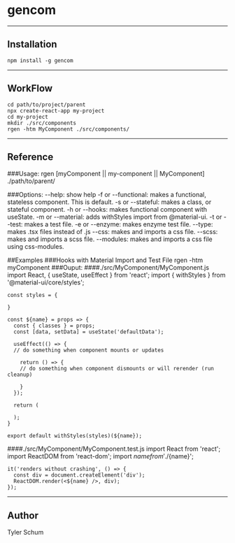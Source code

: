 # gencom

----
## Installation
    npm install -g gencom

----
## WorkFlow
    cd path/to/project/parent
    npx create-react-app my-project
    cd my-project
    mkdir ./src/components
    rgen -htm MyComponent ./src/components/

----
## Reference
###Usage:
    rgen [myComponent || my-component || MyComponent] ./path/to/parent/

###Options:
    --help: show help
    -f or --functional: makes a functional, stateless component. This is default.
    -s or --stateful: makes a class, or stateful component.
    -h or --hooks: makes functional component with useState.
    -m or --material: adds withStyles import from @material-ui.
    -t or --test: makes a test file.
    -e or --enzyme: makes enzyme test file.
    --type: makes .tsx files instead of .js
    --css: makes and imports a css file.
    --scss: makes and imports a scss file.
    --modules: makes and imports a css file using css-modules.

##Examples
###Hooks with Material Import and Test File
    rgen -htm myComponent
###Ouput:
####./src/MyComponent/MyComponent.js
    import React, { useState, useEffect } from 'react';
    import { withStyles } from '@material-ui/core/styles';

    const styles = {

    }

    const ${name} = props => {
      const { classes } = props;
      const [data, setData] = useState('defaultData');

      useEffect(() => {
      // do something when component mounts or updates

        return () => {
        // do something when component dismounts or will rerender (run cleanup)

        }
      });

      return (

      );
    }

    export default withStyles(styles)(${name});

####./src/MyComponent/MyComponent.test.js
    import React from 'react';
    import ReactDOM from 'react-dom';
    import ${name} from './${name}';

    it('renders without crashing', () => {
      const div = document.createElement('div');
      ReactDOM.render(<${name} />, div);
    });

----
## Author
Tyler Schum